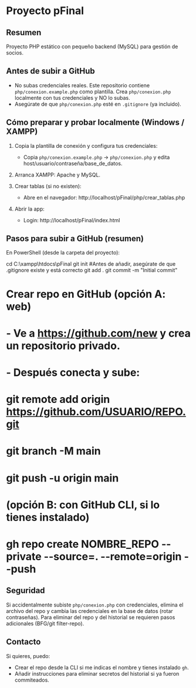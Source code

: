 Proyecto pFinal
=================

Resumen
-------
Proyecto PHP estático con pequeño backend (MySQL) para gestión de socios.

Antes de subir a GitHub
-----------------------
- No subas credenciales reales. Este repositorio contiene `php/conexion.example.php` como plantilla. Crea `php/conexion.php` localmente con tus credenciales y NO lo subas.
- Asegúrate de que `php/conexion.php` esté en `.gitignore` (ya incluido).

Cómo preparar y probar localmente (Windows / XAMPP)
--------------------------------------------------
1. Copia la plantilla de conexión y configura tus credenciales:
   - Copia `php/conexion.example.php` -> `php/conexion.php` y edita host/usuario/contraseña/base_de_datos.

2. Arranca XAMPP: Apache y MySQL.

3. Crear tablas (si no existen):
   - Abre en el navegador: http://localhost/pFinal/php/crear_tablas.php

4. Abrir la app:
   - Login: http://localhost/pFinal/index.html

Pasos para subir a GitHub (resumen)
----------------------------------
En PowerShell (desde la carpeta del proyecto):

cd C:\xampp\htdocs\pFinal
git init
#Antes de añadir, asegúrate de que .gitignore existe y está correcto
git add .
git commit -m "Initial commit"

# Crear repo en GitHub (opción A: web)
# - Ve a https://github.com/new y crea un repositorio privado.
# - Después conecta y sube:
# git remote add origin https://github.com/USUARIO/REPO.git
# git branch -M main
# git push -u origin main

# (opción B: con GitHub CLI, si lo tienes instalado)
# gh repo create NOMBRE_REPO --private --source=. --remote=origin --push

Seguridad
--------
Si accidentalmente subiste `php/conexion.php` con credenciales, elimina el archivo del repo y cambia las credenciales en la base de datos (rotar contraseñas). Para eliminar del repo y del historial se requieren pasos adicionales (BFG/git filter-repo).

Contacto
--------
Si quieres, puedo:
- Crear el repo desde la CLI si me indicas el nombre y tienes instalado `gh`.
- Añadir instrucciones para eliminar secretos del historial si ya fueron commiteados.
